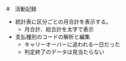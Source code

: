 #　活動記録

- 統計表に区分ごとの月合計を表示する。
  - 月合計、総合計を太字で表示 
- 支払種別のコードの解析と編集
  - キャリーオーバーに追われる一日だった 
  - 判定終了のデータは見当たらない